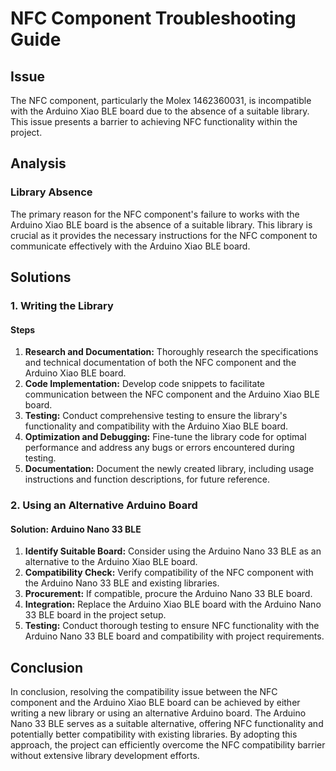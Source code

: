 # NFC Component Troubleshooting Guide

## Issue

The NFC component, particularly the Molex 1462360031, is incompatible with the Arduino Xiao BLE board due to the absence of a suitable library. This issue presents a barrier to achieving NFC functionality within the project.

## Analysis

### Library Absence

The primary reason for the NFC component's failure to works with the Arduino Xiao BLE board is the absence of a suitable library. This library is crucial as it provides the necessary instructions for the NFC component to communicate effectively with the Arduino Xiao BLE board.

## Solutions

### 1. Writing the Library

#### Steps

1. **Research and Documentation:** Thoroughly research the specifications and technical documentation of both the NFC component and the Arduino Xiao BLE board.
2. **Code Implementation:** Develop code snippets to facilitate communication between the NFC component and the Arduino Xiao BLE board.
3. **Testing:** Conduct comprehensive testing to ensure the library's functionality and compatibility with the Arduino Xiao BLE board.
4. **Optimization and Debugging:** Fine-tune the library code for optimal performance and address any bugs or errors encountered during testing.
5. **Documentation:** Document the newly created library, including usage instructions and function descriptions, for future reference.

### 2. Using an Alternative Arduino Board

#### Solution: Arduino Nano 33 BLE

1. **Identify Suitable Board:** Consider using the Arduino Nano 33 BLE as an alternative to the Arduino Xiao BLE board.
2. **Compatibility Check:** Verify compatibility of the NFC component with the Arduino Nano 33 BLE and existing libraries.
3. **Procurement:** If compatible, procure the Arduino Nano 33 BLE board.
4. **Integration:** Replace the Arduino Xiao BLE board with the Arduino Nano 33 BLE board in the project setup.
5. **Testing:** Conduct thorough testing to ensure NFC functionality with the Arduino Nano 33 BLE board and compatibility with project requirements.

## Conclusion

In conclusion, resolving the compatibility issue between the NFC component and the Arduino Xiao BLE board can be achieved by either writing a new library or using an alternative Arduino board. The Arduino Nano 33 BLE serves as a suitable alternative, offering NFC functionality and potentially better compatibility with existing libraries. By adopting this approach, the project can efficiently overcome the NFC compatibility barrier without extensive library development efforts.
